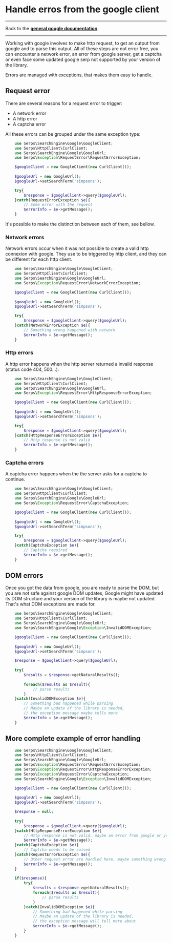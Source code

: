 # Handle erros from the google client
 
 <p></p>

---

Back to the [**general google documentation**](../google.md).

---

Working with google involves to make http request, to get an output from google and to parse this output. 
All of these steps are not error free, you can encounter a network error, an error from google server, get a captcha
or even face some updated google serp not supported by your version of the library.

Errors are managed with exceptions, that makes them easy to handle.

## Request error

There are several reasons for a request error to trigger:

- A network error
- A http error
- A captcha error

All these errors can be grouped under the same exception type:

```php
    use Serps\SearchEngine\Google\GoogleClient;
    use Serps\HttpClient\CurlClient;
    use Serps\SearchEngine\Google\GoogleUrl;
    use Serps\Exception\RequestError\RequestErrorException;

    $googleClient = new GoogleClient(new CurlClient());
    
    $googleUrl = new GoogleUrl();
    $googleUrl->setSearchTerm('simpsons');

    try{
        $response = $googleClient->query($googleUrl);
    }catch(RequestErrorException $e){
        // Some error with the request
        $errorInfo = $e->getMessage();
    }
```

It's possible to make the distinction between each of them, see bellow.

### Network errors

Network errors occur when it was not possible to create a valid http connexion with google. They use to be triggered
by http client, and they can be different for each http client.

```php
    use Serps\SearchEngine\Google\GoogleClient;
    use Serps\HttpClient\CurlClient;
    use Serps\SearchEngine\Google\GoogleUrl;
    use Serps\Exception\RequestError\NetworkErrorException;

    $googleClient = new GoogleClient(new CurlClient());
    
    $googleUrl = new GoogleUrl();
    $googleUrl->setSearchTerm('simpsons');

    try{
        $response = $googleClient->query($googleUrl);
    }catch(NetworkErrorException $e){
        // Something wrong happened with network
        $errorInfo = $e->getMessage();
    }
```

### Http errors

A http error happens when the http server returned a invalid response (status code 404, 500...).

```php
    use Serps\SearchEngine\Google\GoogleClient;
    use Serps\HttpClient\CurlClient;
    use Serps\SearchEngine\Google\GoogleUrl;
    use Serps\Exception\RequestError\HttpResponseErrorException;

    $googleClient = new GoogleClient(new CurlClient());
    
    $googleUrl = new GoogleUrl();
    $googleUrl->setSearchTerm('simpsons');

    try{
        $response = $googleClient->query($googleUrl);
    }catch(HttpResponseErrorException $e){
        // Http response is not valid
        $errorInfo = $e->getMessage();
    }
```

### Captcha errors

A captcha error happens when the the server asks for a captcha to continue.

```php
    use Serps\SearchEngine\Google\GoogleClient;
    use Serps\HttpClient\CurlClient;
    use Serps\SearchEngine\Google\GoogleUrl;
    use Serps\Exception\RequestError\CaptchaException;

    $googleClient = new GoogleClient(new CurlClient());
    
    $googleUrl = new GoogleUrl();
    $googleUrl->setSearchTerm('simpsons');

    try{
        $response = $googleClient->query($googleUrl);
    }catch(CaptchaException $e){
        // Captcha required
        $errorInfo = $e->getMessage();
    }
```

## DOM errors

Once you got the data from google, you are ready to parse the DOM, but you are not safe against google DOM updates,
Google might have updated its DOM structure and your version of the library is maybe not updated. That's what DOM 
exceptions are made for.

```php
    use Serps\SearchEngine\Google\GoogleClient;
    use Serps\HttpClient\CurlClient;
    use Serps\SearchEngine\Google\GoogleUrl;
    use Serps\SearchEngine\Google\Exception\InvalidDOMException;

    $googleClient = new GoogleClient(new CurlClient());
    
    $googleUrl = new GoogleUrl();
    $googleUrl->setSearchTerm('simpsons');

    $response = $googleClient->query($googleUrl);
    
    try{
        $results = $response->getNaturalResults();
    
        foreach($results as $result){
            // parse results
        }
    }catch(InvalidDOMException $e){
        // Something bad happened while parsing
        // Maybe an update of the library is needed, 
        // the exception message maybe tells more
        $errorInfo = $e->getMessage();
    }
```

## More complete example of error handling

```php
    use Serps\SearchEngine\Google\GoogleClient;
    use Serps\HttpClient\CurlClient;
    use Serps\SearchEngine\Google\GoogleUrl;
    use Serps\Exception\RequestError\RequestErrorException;
    use Serps\Exception\RequestError\HttpResponseErrorException;
    use Serps\Exception\RequestError\CaptchaException;
    use Serps\SearchEngine\Google\Exception\InvalidDOMException;

    $googleClient = new GoogleClient(new CurlClient());
    
    $googleUrl = new GoogleUrl();
    $googleUrl->setSearchTerm('simpsons');

    $response = null;
    
    try{
        $response = $googleClient->query($googleUrl);
    }catch(HttpResponseErrorException $e){
        // Http response is not valid, maybe an error from google or your url
        $errorInfo = $e->getMessage();
    }catch(CaptchaException $e){
        // Captcha needs to be solved
    }catch(RequestErrorException $e){
        // Other request error are handled here, maybe something wrong with your network
        $errorInfo = $e->getMessage();
    }
    
    if($response){
        try{
            $results = $response->getNaturalResults();
            foreach($results as $result){
                // parse results
            }
        }catch(InvalidDOMException $e){
            // Something bad happened while parsing
            // Maybe an update of the library is needed, 
            // the exception message will tell more about
            $errorInfo = $e->getMessage();
        }
    }
```
